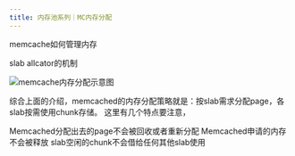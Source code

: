 ```yaml
---
title: 内存池系列｜MC内存分配
---
```


memcache如何管理内存

slab allcator的机制

![memcache内存分配示意图](http://cdn.b5mang.com/2021320115717.png)

综合上面的介绍，memcached的内存分配策略就是：按slab需求分配page，各slab按需使用chunk存储。 这里有几个特点要注意，

Memcached分配出去的page不会被回收或者重新分配
Memcached申请的内存不会被释放
slab空闲的chunk不会借给任何其他slab使用
